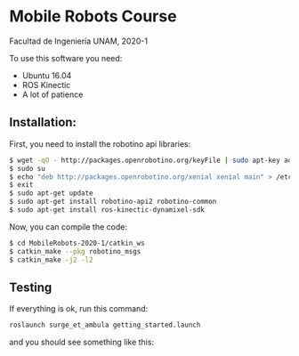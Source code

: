 # Mobile Robots Course
Facultad de Ingeniería UNAM, 2020-1

To use this software you need:

* Ubuntu 16.04
* ROS Kinectic
* A lot of patience

## Installation:

First, you need to install the robotino api libraries:
```bash
$ wget -qO - http://packages.openrobotino.org/keyFile | sudo apt-key add -
$ sudo su
$ echo "deb http://packages.openrobotino.org/xenial xenial main" > /etc/apt/sources.list.d/openrobotino.list
$ exit
$ sudo apt-get update
$ sudo apt-get install robotino-api2 robotino-common
$ sudo apt-get install ros-kinectic-dynamixel-sdk
```
Now, you can compile the code:
```bash
$ cd MobileRobots-2020-1/catkin_ws
$ catkin_make --pkg robotino_msgs
$ catkin_make -j2 -l2
```

## Testing
If everything is ok, run this command:
```bash
roslaunch surge_et_ambula getting_started.launch
```

and you should see something like this:

